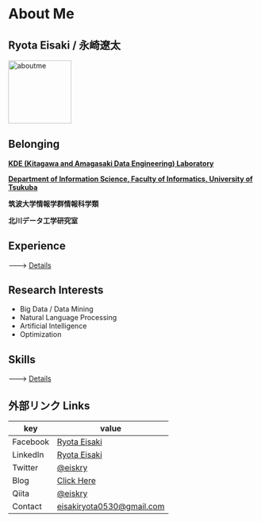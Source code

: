# About Me

## Ryota Eisaki / 永崎遼太

<img width="127" alt="aboutme" src="https://user-images.githubusercontent.com/39875637/97383894-f75ae600-1911-11eb-852e-b3016eb7349a.jpeg">


## Belonging

[**KDE (Kitagawa and Amagasaki Data Engineering) Laboratory**](http://kde.cs.tsukuba.ac.jp/)

[**Department of Information Science, Faculty of Informatics, University of Tsukuba**
](https://www.coins.tsukuba.ac.jp/en/)

**筑波大学情報学群情報科学類**  

**北川データ工学研究室**

## Experience
---> [Details](https://github.com/RyotaEisaki/about_me/blob/master/Career.md)

## Research Interests

- Big Data / Data Mining
- Natural Language Processing 
- Artificial Intelligence 
- Optimization

## Skills

---> [Details](https://github.com/RyotaEisaki/about_me/blob/master/Skills.md)

## 外部リンク Links
|key|value|
|---|---|
|Facebook|[Ryota Eisaki](https://www.facebook.com/ryotaeisaki)|
|LinkedIn|[Ryota Eisaki](https://www.linkedin.com/in/eisakiryota)|
|Twitter|[@eiskry](https://twitter.com/ryota_530_)|
|Blog|[Click Here](https://rethink-multimedia.com)|
|Qiita|[@eiskry](https://qiita.com/ryota_530_)|
|Contact|eisakiryota0530@gmail.com|

